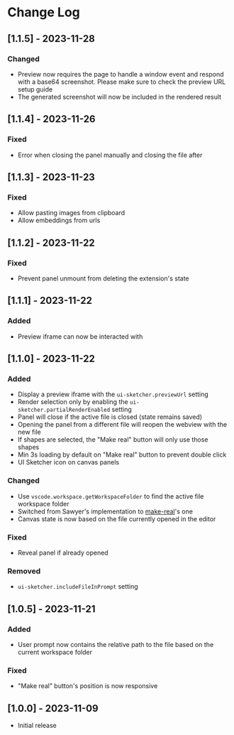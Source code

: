 # Change Log

## [1.1.5] - 2023-11-28

### Changed

- Preview now requires the page to handle a window event and respond with a base64 screenshot. Please make sure to check the preview URL setup guide
- The generated screenshot will now be included in the rendered result

## [1.1.4] - 2023-11-26

### Fixed

- Error when closing the panel manually and closing the file after

## [1.1.3] - 2023-11-23

### Fixed

- Allow pasting images from clipboard
- Allow embeddings from urls

## [1.1.2] - 2023-11-22

### Fixed

- Prevent panel unmount from deleting the extension's state

## [1.1.1] - 2023-11-22

### Added

- Preview iframe can now be interacted with

## [1.1.0] - 2023-11-22

### Added

- Display a preview iframe with the `ui-sketcher.previewUrl` setting
- Render selection only by enabling the `ui-sketcher.partialRenderEnabled` setting
- Panel will close if the active file is closed (state remains saved)
- Opening the panel from a different file will reopen the webview with the new file
- If shapes are selected, the "Make real" button will only use those shapes
- Min 3s loading by default on "Make real" button to prevent double click
- UI Sketcher icon on canvas panels

### Changed

- Use `vscode.workspace.getWorkspaceFolder` to find the active file workspace folder
- Switched from Sawyer's implementation to [make-real](https://github.com/tldraw/make-real/tree/main)'s one
- Canvas state is now based on the file currently opened in the editor

### Fixed

- Reveal panel if already opened

### Removed

- `ui-sketcher.includeFileInPrompt` setting

## [1.0.5] - 2023-11-21

### Added

- User prompt now contains the relative path to the file based on the current workspace folder

### Fixed

- "Make real" button's position is now responsive

## [1.0.0] - 2023-11-09

- Initial release
